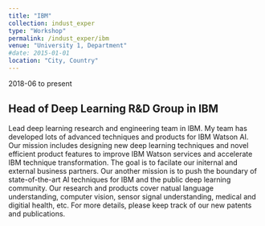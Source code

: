 ```yaml
---
title: "IBM"
collection: indust_exper
type: "Workshop"
permalink: /indust_exper/ibm
venue: "University 1, Department"
#date: 2015-01-01
location: "City, Country"
---
```


2018-06 to present

Head of Deep Learning R&D Group in IBM 
------
Lead deep learning research and engineering team in IBM.
My team has developed lots of advanced techniques and products for IBM Watson AI. Our mission includes designing new 
deep learning techniques and novel efficient product features to improve IBM Watson services and accelerate IBM technique transformation. The goal is to facilate our initernal and external business partners. Our another mission is to push the boundary of state-of-the-art AI techniques for IBM and the public deep learning community. Our research and products cover natual language understanding, computer vision, sensor signal understanding, medical and digitial health, etc. For more details, please keep track of our new patents and publications.


